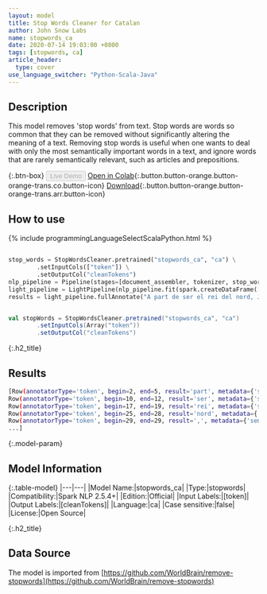 ```yaml
---
layout: model
title: Stop Words Cleaner for Catalan
author: John Snow Labs
name: stopwords_ca
date: 2020-07-14 19:03:00 +0800
tags: [stopwords, ca]
article_header:
  type: cover
use_language_switcher: "Python-Scala-Java"
---
```


## Description
This model removes 'stop words' from text. Stop words are words so common that they can be removed without significantly altering the meaning of a text. Removing stop words is useful when one wants to deal with only the most semantically important words in a text, and ignore words that are rarely semantically relevant, such as articles and prepositions.

{:.btn-box}
<button class="button button-orange" disabled>Live Demo</button>
[Open in Colab](https://github.com/JohnSnowLabs/spark-nlp-workshop/blob/b2eb08610dd49d5b15077cc499a94b4ec1e8b861/jupyter/annotation/english/stop-words/StopWordsCleaner.ipynb){:.button.button-orange.button-orange-trans.co.button-icon}
[Download](https://s3.amazonaws.com/auxdata.johnsnowlabs.com/public/models/stopwords_ca_ca_2.5.4_2.4_1594742440888.zip){:.button.button-orange.button-orange-trans.arr.button-icon}

## How to use

<div class="tabs-box" markdown="1">

{% include programmingLanguageSelectScalaPython.html %}

```python

stop_words = StopWordsCleaner.pretrained("stopwords_ca", "ca") \
        .setInputCols(["token"]) \
        .setOutputCol("cleanTokens")
nlp_pipeline = Pipeline(stages=[document_assembler, tokenizer, stop_words])
light_pipeline = LightPipeline(nlp_pipeline.fit(spark.createDataFrame([['']]).toDF("text")))
results = light_pipeline.fullAnnotate("A part de ser el rei del nord, John Snow és un metge anglès i líder en el desenvolupament de l'anestèsia i la higiene mèdica.")
```

```scala

val stopWords = StopWordsCleaner.pretrained("stopwords_ca", "ca")
        .setInputCols(Array("token"))
        .setOutputCol("cleanTokens")
```

{:.h2_title}
## Results

```bash
[Row(annotatorType='token', begin=2, end=5, result='part', metadata={'sentence': '0'}, embeddings=[]),
Row(annotatorType='token', begin=10, end=12, result='ser', metadata={'sentence': '0'}, embeddings=[]),
Row(annotatorType='token', begin=17, end=19, result='rei', metadata={'sentence': '0'}, embeddings=[]),
Row(annotatorType='token', begin=25, end=28, result='nord', metadata={'sentence': '0'}, embeddings=[]),
Row(annotatorType='token', begin=29, end=29, result=',', metadata={'sentence': '0'}, embeddings=[]),
...]
```

{:.model-param}
## Model Information

{:.table-model}
|---|---|
|Model Name:|stopwords_ca|
|Type:|stopwords|
|Compatibility:|Spark NLP 2.5.4+|
|Edition:|Official|
|Input Labels:|[token]|
|Output Labels:|[cleanTokens]|
|Language:|ca|
|Case sensitive:|false|
|License:|Open Source|

{:.h2_title}
## Data Source
The model is imported from [https://github.com/WorldBrain/remove-stopwords](https://github.com/WorldBrain/remove-stopwords)
